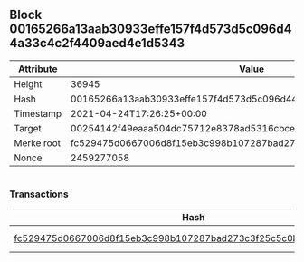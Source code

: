 ## Block 00165266a13aab30933effe157f4d573d5c096d44a33c4c2f4409aed4e1d5343

Attribute | Value
--- | ---
Height | 36945
Hash | 00165266a13aab30933effe157f4d573d5c096d44a33c4c2f4409aed4e1d5343
Timestamp | 2021-04-24T17:26:25+00:00
Target | 00254142f49eaaa504dc75712e8378ad5316cbcead634704b3734b6271167cc4
Merke root | fc529475d0667006d8f15eb3c998b107287bad273c3f25c5c0b6e553868ddd87
Nonce | 2459277058

```

```

### Transactions

Hash | Amount
--- | ---
[fc529475d0667006d8f15eb3c998b107287bad273c3f25c5c0b6e553868ddd87](fc529475d0667006d8f15eb3c998b107287bad273c3f25c5c0b6e553868ddd87.md) | 10.00000000 SKEPTI 
